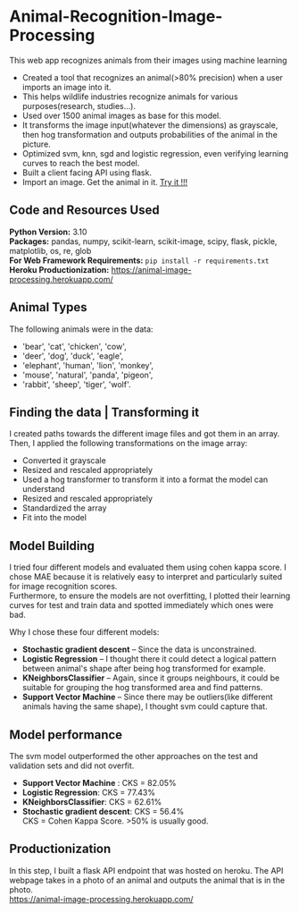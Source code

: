 # Animal-Recognition-Image-Processing
This web app recognizes animals from their images using machine learning

* Created a tool that recognizes an animal(>80% precision) when a user imports an image into it. 
* This helps wildlife industries recognize animals for various purposes(research, studies...).
* Used over 1500 animal images as base for this model.
* It transforms the image input(whatever the dimensions) as grayscale, then hog transformation and outputs probabilities of the animal in the picture.
* Optimized svm, knn, sgd and logistic regression, even verifying learning curves to reach the best model.
* Built a client facing API using flask. 
* Import an image. Get the animal in it. [Try it !!!](https://animal-image-processing.herokuapp.com/)


## Code and Resources Used 
**Python Version:** 3.10  
**Packages:** pandas, numpy, scikit-learn, scikit-image, scipy, flask, pickle, matplotlib, os, re, glob          
**For Web Framework Requirements:**  ```pip install -r requirements.txt```   
**Heroku Productionization:** https://animal-image-processing.herokuapp.com/

## Animal Types
The following animals were in the data:
* 'bear', 'cat', 'chicken', 'cow', 
* 'deer', 'dog', 'duck', 'eagle',
* 'elephant', 'human', 'lion', 'monkey', 
* 'mouse', 'natural', 'panda', 'pigeon',
* 'rabbit', 'sheep', 'tiger', 'wolf'.

## Finding the data | Transforming it
I created paths towards the different image files and got them in an array.
Then, I applied the following transformations on the image array:
* Converted it grayscale
* Resized and rescaled appropriately
* Used a hog transformer to transform it into a format the model can understand
* Resized and rescaled appropriately
* Standardized the array
* Fit into the model

## Model Building 

I tried four different models and evaluated them using cohen kappa score. I chose MAE because it is relatively easy to interpret and particularly suited for image recognition scores.   
Furthermore, to ensure the models are not overfitting, I plotted their learning curves for test and train data and spotted immediately which ones were bad.

Why I chose these four different models:
*	**Stochastic gradient descent** – Since the data is unconstrained.
*	**Logistic Regression** – I thought there it could detect a logical pattern between animal's shape after being hog transformed for example.
*	**KNeighborsClassifier** – Again, since it groups neighbours, it could be suitable for grouping the hog transformed area and find patterns.
*	**Support Vector Machine** – Since there may be outliers(like different animals having the same shape), I thought svm could capture that.

## Model performance
The svm model outperformed the other approaches on the test and validation sets and did not overfit.
*	**Support Vector Machine** : CKS = 82.05%
*	**Logistic Regression**: CKS = 77.43%
*	**KNeighborsClassifier**: CKS = 62.61%
*	**Stochastic gradient descent**: CKS = 56.4%                
CKS = Cohen Kappa Score. >50% is usually good.

## Productionization 
In this step, I built a flask API endpoint that was hosted on heroku. The API webpage takes in a photo of an animal and outputs the animal that is in the photo.        
https://animal-image-processing.herokuapp.com/
